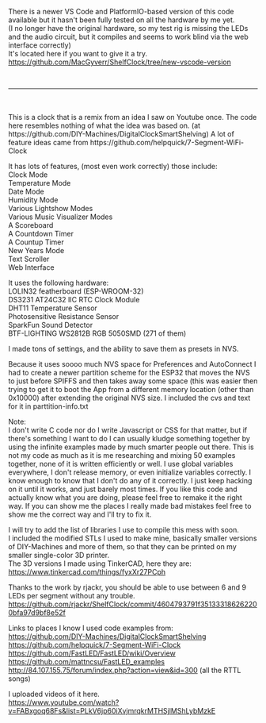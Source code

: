 
There is a newer VS Code and PlatformIO-based version of this code available but it hasn't been fully tested on all the hardware by me yet. <br>(I no longer have the original hardware, so my test rig is missing the LEDs and the audio circuit, but it compiles and seems to work blind via the web interface correctly)<br>
It's located here if you want to give it a try.<br>
https://github.com/MacGyverr/ShelfClock/tree/new-vscode-version


<br>

---
  
<br>

<br>
This is a clock that is a remix from an idea I saw on Youtube once. The code here resembles nothing of what the idea was based on. (at https://github.com/DIY-Machines/DigitalClockSmartShelving)
A lot of feature ideas came from https://github.com/helpquick/7-Segment-WiFi-Clock

It has lots of features, (most even work correctly) those include:
<br>
Clock Mode
<br>
Temperature Mode
<br>
Date Mode
<br>
Humidity Mode
<br>
Various Lightshow Modes
<br>
Various Music Visualizer Modes
<br>
A Scoreboard
<br>
A Countdown Timer
<br>
A Countup Timer
<br>
New Years Mode
<br>
Text Scroller
<br>
Web Interface
<br>

It uses the following hardware:
<br>
LOLIN32 featherboard (ESP-WROOM-32)
<br>
DS3231 AT24C32 IIC RTC Clock Module
<br>
DHT11 Temperature Sensor
<br>
Photosensitive Resistance Sensor
<br>
SparkFun Sound Detector
<br>
BTF-LIGHTING WS2812B RGB 5050SMD (271 of them)
<br>

I made tons of settings, and the ability to save them as presets in NVS.

Because it uses soooo much NVS space for Preferences and AutoConnect I had to create a newer partition scheme for the ESP32 that moves the NVS to just before SPIFFS and then takes away some space (this was easier then trying to get it to boot the App from a different memory location (other than 0x10000) after extending the original NVS size. I included the cvs and text for it in parttition-info.txt

Note:
<br>
I don't write C code nor do I write Javascript or CSS for that matter, but if there's something I want to do I can usually kludge something together by using the infinite examples made by much smarter people out there.
This is not my code as much as it is me researching and mixing 50 examples together, none of it is written efficiently or well. I use global variables everywhere, I don't release memory, or even initialize variables correctly. I know enough to know that I don't do any of it correctly.
I just keep hacking on it until it works, and just barely most times.
If you like this code and actually know what you are doing, please feel free to remake it the right way.
If you can show me the places I really made bad mistakes feel free to show me the correct way and I'll try to fix it.

I will try to add the list of libraries I use to compile this mess with soon.
<br>
I included the modified STLs I used to make mine, basically smaller versions of DIY-Machines and more of them, so that they can be printed on my smaller single-color 3D printer.
<br>
The 3D versions I made using TinkerCAD, here they are: https://www.tinkercad.com/things/fyxXr27PCph

Thanks to the work by rjackr, you should be able to use between 6 and 9 LEDs per segment without any trouble.
https://github.com/rjackr/ShelfClock/commit/4604793791f351333186262200bfa97d9bf8e52f

Links to places I know I used code examples from:
<br>
https://github.com/DIY-Machines/DigitalClockSmartShelving
<br>
https://github.com/helpquick/7-Segment-WiFi-Clock
<br>
https://github.com/FastLED/FastLED/wiki/Overview
<br>
https://github.com/mattncsu/FastLED_examples
<br>
http://84.107.155.75/forum/index.php?action=view&id=300  (all the RTTL songs)


I uploaded videos of it here.
<br>
https://www.youtube.com/watch?v=FABxgoq68Fs&list=PLkV6jp60iXvjmrqkrMTHSjlMShLybMzkE
